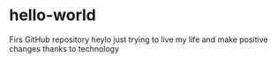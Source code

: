 # hello-world
Firs GitHub repository
heylo just trying to live my life and make positive changes thanks to technology

